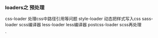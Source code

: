 
### loaders之 预处理
css-loader 处理css中路径引用等问题
style-loader 动态把样式写入css
sass-loader scss编译器
less-loader less编译器
postcss-loader scss再处理

`
